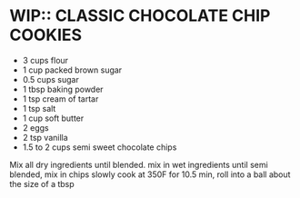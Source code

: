 WIP:: CLASSIC CHOCOLATE CHIP COOKIES
================================================================================
- 3 cups flour
- 1 cup packed brown sugar
- 0.5 cups sugar
- 1 tbsp baking powder
- 1 tsp cream of tartar
- 1 tsp salt
- 1 cup soft butter
- 2 eggs
- 2 tsp vanilla
- 1.5 to 2 cups semi sweet chocolate chips

Mix all dry ingredients until blended. mix in wet ingredients until semi blended, mix in chips slowly
cook at 350F for 10.5 min, roll into a ball about the size of a tbsp
